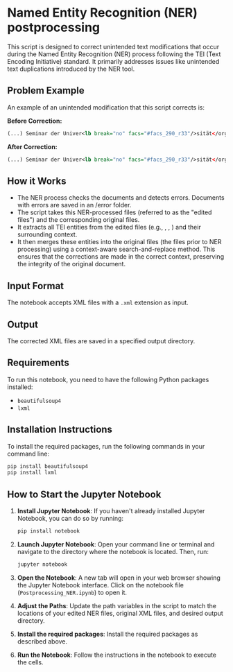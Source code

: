 # Named Entity Recognition (NER) postprocessing

This script is designed to correct unintended text modifications that occur during the Named Entity Recognition (NER) process following the TEI (Text Encoding Initiative) standard. It primarily addresses issues like unintended text duplications introduced by the NER tool.

## Problem Example

An example of an unintended modification that this script corrects is:

**Before Correction:**
```xml
(...) Seminar der Univer<lb break="no" facs="#facs_290_r33"/>sität</orgName>sität</cell>
```

**After Correction:**
```xml
(...) Seminar der Univer<lb break="no" facs="#facs_290_r33"/>sität</orgName></cell>
```

## How it Works
- The NER process checks the documents and detects errors. Documents with errors are saved in an /error folder. 
- The script takes this NER-processed files (referred to as the "edited files") and the corresponding original files.
- It extracts all TEI entities from the edited files (e.g., <placeName>, <persName>, <orgName>) and their surrounding context.
- It then merges these entities into the original files (the files prior to NER processing) using a context-aware search-and-replace method. This ensures that the corrections are made in the correct context, preserving the integrity of the original document.

## Input Format

The notebook accepts XML files with a `.xml` extension as input.

## Output

The corrected XML files are saved in a specified output directory.

## Requirements

To run this notebook, you need to have the following Python packages installed:

- `beautifulsoup4`
- `lxml`

## Installation Instructions

To install the required packages, run the following commands in your command line:

```bash
pip install beautifulsoup4
pip install lxml
```

## How to Start the Jupyter Notebook

1. **Install Jupyter Notebook**: If you haven't already installed Jupyter Notebook, you can do so by running:
   ```bash
   pip install notebook
   ```

2. **Launch Jupyter Notebook**: Open your command line or terminal and navigate to the directory where the notebook is located. Then, run:
   ```bash
   jupyter notebook
   ```

3. **Open the Notebook**: A new tab will open in your web browser showing the Jupyter Notebook interface. Click on the notebook file (`Postprocessing_NER.ipynb`) to open it.

4. **Adjust the Paths**: Update the path variables in the script to match the locations of your edited NER files, original XML files, and desired output directory.

5. **Install the required packages**: Install the required packages as described above.

6. **Run the Notebook**: Follow the instructions in the notebook to execute the cells.
